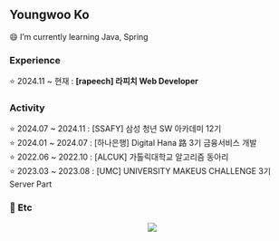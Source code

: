 
## Youngwoo Ko
😄 I’m currently learning Java, Spring

### Experience
⭐️ 2024.11 ~ 현재 : **[rapeech] 라피치 Web Developer**

### Activity
⭐️ 2024.07 ~ 2024.11 : [SSAFY] 삼성 청년 SW 아카데미 12기 <br>
⭐️ 2024.01 ~ 2024.07 : [하나은행] Digital Hana 路 3기 금융서비스 개발 <br>
⭐️ 2022.06 ~ 2022.10 : [ALCUK] 가톨릭대학교 알고리즘 동아리 <br>
⭐️ 2023.03 ~ 2023.08 : [UMC] UNIVERSITY MAKEUS CHALLENGE 3기 Server Part <br>

### 💬 Etc
<p align="center">
  <a href="https://solved.ac/duddn2012">
    <img src="http://mazassumnida.wtf/api/mini/generate_badge?boj=duddn2012" />
  </a>
</p>
